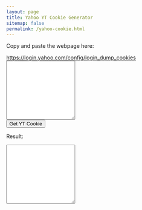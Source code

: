 ```yaml
---
layout: page
title: Yahoo YT Cookie Generator
sitemap: false
permalink: /yahoo-cookie.html
---
```

<p>Copy and paste the webpage here:</p>
<a href="https://login.yahoo.com/config/login_dump_cookies" target="_blank">https://login.yahoo.com/config/login_dump_cookies</a>

<textarea id="allCookies" rows="10" width="100%" onload="span();"></textarea>

<br />

<button type="button" onclick="parse()">
Get YT Cookie
</button> 

<p>Result:</p>

<textarea id="result" wrap="soft" rows="10" width="100%" readonly> 
</textarea>

<br />

<script>
function parse() {
    var input = document.getElementById("allCookies").value;
    var allCookiesObject = JSON.parse(input);
    var tRaw = allCookiesObject["Raw Cookies"]["T"]["Raw value"];
    var yRaw = allCookiesObject["Raw Cookies"]["Y"]["Raw value"];
    var result = "Cookie: T=" + tRaw + ";Y=" + yRaw; 
    document.getElementById("result").innerHTML = result;
}
</script>